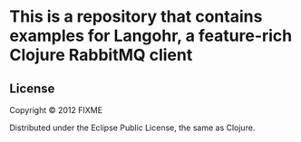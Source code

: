 # This is a repository that contains examples for Langohr, a feature-rich Clojure RabbitMQ client

## License

Copyright © 2012 FIXME

Distributed under the Eclipse Public License, the same as Clojure.
